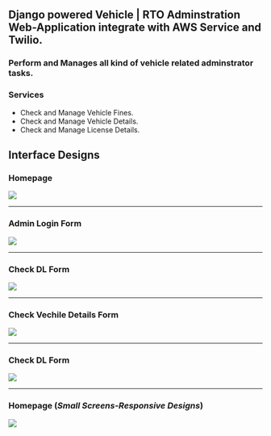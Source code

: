 ## Django powered Vehicle | RTO Adminstration Web-Application integrate with AWS Service and Twilio.

### Perform and Manages all kind of vehicle related adminstrator tasks.

### Services
  - Check and Manage Vehicle Fines.
  - Check and Manage Vehicle Details.
  - Check and Manage License Details.


## Interface Designs

### Homepage
![](https://github.com/thisissandy/VehInfo/blob/master/Interface/1.PNG "")

***

### Admin Login Form
![](https://github.com/thisissandy/VehInfo/blob/master/Interface/2.PNG "")

***

### Check DL Form
![](https://github.com/thisissandy/VehInfo/blob/master/Interface/5.PNG "")

***

### Check Vechile Details Form
![](https://github.com/thisissandy/VehInfo/blob/master/Interface/4.PNG "")

***

### Check DL Form
![](https://github.com/thisissandy/VehInfo/blob/master/Interface/5.PNG "")

***

### Homepage (*Small Screens-Responsive Designs*)
![](https://github.com/thisissandy/VehInfo/blob/master/Interface/9.PNG "")

